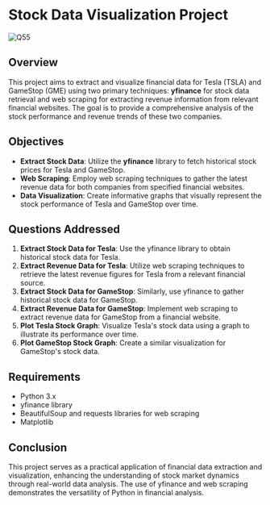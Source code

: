 
# Stock Data Visualization Project
![Q55](https://github.com/user-attachments/assets/f0d22dcb-9e51-4354-b818-bd0bfdb7c0ae)
## Overview

This project aims to extract and visualize financial data for Tesla (TSLA) and GameStop (GME) using two primary techniques: **yfinance** for stock data retrieval and web scraping for extracting revenue information from relevant financial websites. The goal is to provide a comprehensive analysis of the stock performance and revenue trends of these two companies.

## Objectives

- **Extract Stock Data**: Utilize the **yfinance** library to fetch historical stock prices for Tesla and GameStop.
- **Web Scraping**: Employ web scraping techniques to gather the latest revenue data for both companies from specified financial websites.
- **Data Visualization**: Create informative graphs that visually represent the stock performance of Tesla and GameStop over time.

## Questions Addressed

1. **Extract Stock Data for Tesla**: Use the yfinance library to obtain historical stock data for Tesla.
2. **Extract Revenue Data for Tesla**: Utilize web scraping techniques to retrieve the latest revenue figures for Tesla from a relevant financial source.
3. **Extract Stock Data for GameStop**: Similarly, use yfinance to gather historical stock data for GameStop.
4. **Extract Revenue Data for GameStop**: Implement web scraping to extract revenue data for GameStop from a financial website.
5. **Plot Tesla Stock Graph**: Visualize Tesla's stock data using a graph to illustrate its performance over time.
6. **Plot GameStop Stock Graph**: Create a similar visualization for GameStop's stock data.

## Requirements

- Python 3.x
- yfinance library
- BeautifulSoup and requests libraries for web scraping
- Matplotlib

## Conclusion

This project serves as a practical application of financial data extraction and visualization, enhancing the understanding of stock market dynamics through real-world data analysis. The use of yfinance and web scraping demonstrates the versatility of Python in financial analysis.
